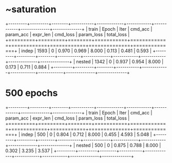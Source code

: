 # ~saturation

+---------+---------+--------+-----------+-------------+------------+------------+--------------+--------------+
| train   |   Epoch |   Iter |   cmd_acc |   param_acc |   expr_len |   cmd_loss |   param_loss |   total_loss |
+=========+=========+========+===========+=============+============+============+==============+==============+
| indep   |    1593 |      0 |     0.970 |       0.969 |      8.000 |      0.113 |        0.481 |        0.593 |
+---------+---------+--------+-----------+-------------+------------+------------+--------------+--------------+
| nested  |    1342 |      0 |     0.937 |       0.954 |      8.000 |      0.173 |        0.711 |        0.884 |
+---------+---------+--------+-----------+-------------+------------+------------+--------------+--------------+




# 500 epochs 
+---------+---------+--------+-----------+-------------+------------+------------+--------------+--------------+
| train   |   Epoch |   Iter |   cmd_acc |   param_acc |   expr_len |   cmd_loss |   param_loss |   total_loss |
+=========+=========+========+===========+=============+============+============+==============+==============+
| indep   |     500 |      0 |     0.804 |       0.712 |      8.000 |      0.455 |        4.593 |        5.048 |
+---------+---------+--------+-----------+-------------+------------+------------+--------------+--------------+
| nested  |     500 |      0 |     0.875 |       0.788 |      8.000 |      0.302 |        3.235 |        3.537 |
+---------+---------+--------+-----------+-------------+------------+------------+--------------+--------------+


